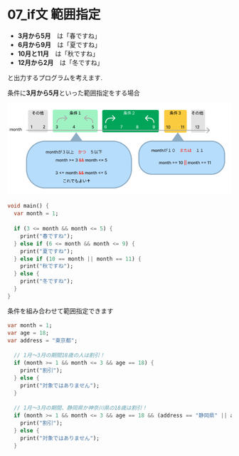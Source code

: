 # **07_if文 範囲指定**

- **3月から5月**　は「春ですね」
- **6月から9月**　は「夏ですね」
- **10月と11月**　は「秋ですね」
- **12月から2月**　は「冬ですね」

と出力するプログラムを考えます.

条件に**3月から5月**といった範囲指定をする場合

![if2](img/07_if1-1.png)


```dart
void main() {
  var month = 1;
  
  if (3 <= month && month <= 5) {
    print("春ですね");
  } else if (6 <= month && month <= 9) {
    print("夏ですね");
  } else if (10 == month || month == 11) {
    print("秋ですね");
  } else {
    print("冬ですね");
  }
}
```

条件を組み合わせて範囲指定できます

```dart
var month = 1;
var age = 18;
var address = "東京都";

  // 1月〜3月の期間18歳の人は割引！
  if (month >= 1 && month <= 3 && age == 18) {
    print("割引");
  } else {
    print("対象ではありません");
  }

  // 1月〜3月の期間、静岡県か神奈川県の18歳は割引！
  if (month >= 1 && month <= 3 && age == 18 && (address == "静岡県" || address == "神奈川県")) {
    print("割引");
  } else {
    print("対象ではありません");
  }
```
